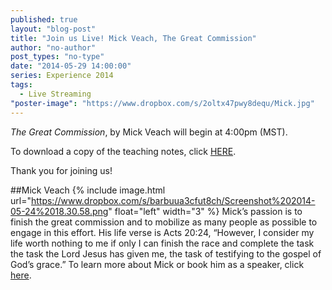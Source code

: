 ```yaml
---
published: true
layout: "blog-post"
title: "Join us Live! Mick Veach, The Great Commission"
author: "no-author"
post_types: "no-type"
date: "2014-05-29 14:00:00"
series: Experience 2014
tags: 
  - Live Streaming
"poster-image": "https://www.dropbox.com/s/2oltx47pwy8dequ/Mick.jpg"
---
```


*The Great Commission*, by Mick Veach will begin at 4:00pm (MST).  

To download a copy of the teaching notes, click <a href="https://www.dropbox.com/s/vi3hdxgwhikxz7g/Mick%20Veach%20-%20World%20Christian%20Discipleship.pdf" target="_blank">HERE</a>.

Thank you for joining us!

##Mick Veach
{% include image.html url="https://www.dropbox.com/s/barbuua3cfut8ch/Screenshot%202014-05-24%2018.30.58.png" float="left" width="3" %}
Mick’s passion is to finish the great commission and to mobilize as many people as possible to engage in this effort. His life verse is Acts 20:24, “However, I consider my life worth nothing to me if only I can finish the race and complete the task the task the Lord Jesus has given me, the task of testifying to the gospel of God’s grace.”
To learn more about Mick or book him as a speaker, click <a href="http://www.kbm.org/speakers/mick-veach/" target="_blank">here</a>.